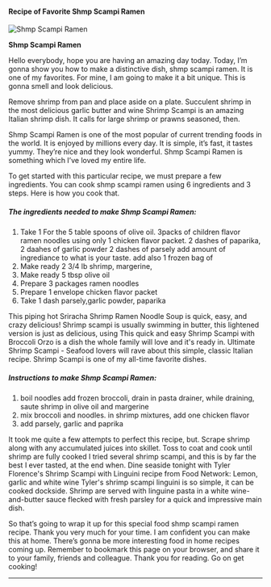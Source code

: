             

#### Recipe of Favorite Shmp Scampi Ramen

![Shmp Scampi Ramen](https://img-global.cpcdn.com/recipes/10922123/751x532cq70/shmp-scampi-ramen-recipe-main-photo.jpg)

**Shmp Scampi Ramen**

Hello everybody, hope you are having an amazing day today. Today, I’m gonna show you how to make a distinctive dish, shmp scampi ramen. It is one of my favorites. For mine, I am going to make it a bit unique. This is gonna smell and look delicious.

Remove shrimp from pan and place aside on a plate. Succulent shrimp in the most delicious garlic butter and wine Shrimp Scampi is an amazing Italian shrimp dish. It calls for large shrimp or prawns seasoned, then.

Shmp Scampi Ramen is one of the most popular of current trending foods in the world. It is enjoyed by millions every day. It is simple, it’s fast, it tastes yummy. They’re nice and they look wonderful. Shmp Scampi Ramen is something which I’ve loved my entire life.

To get started with this particular recipe, we must prepare a few ingredients. You can cook shmp scampi ramen using 6 ingredients and 3 steps. Here is how you cook that.

##### The ingredients needed to make Shmp Scampi Ramen:

1.  Take 1 For the 5 table spoons of olive oil. 3packs of children flavor ramen noodles using only 1 chicken flavor packet. 2 dashes of paparika, 2 daahes of garlic powder 2 dashes of parsely add amount of ingrediance to what is your taste. add also 1 frozen bag of
2.  Make ready 2 3/4 lb shrimp, margerine,
3.  Make ready 5 tbsp olive oil
4.  Prepare 3 packages ramen noodles
5.  Prepare 1 envelope chicken flavor packet
6.  Take 1 dash parsely,garlic powder, paparika

This piping hot Sriracha Shrimp Ramen Noodle Soup is quick, easy, and crazy delicious! Shrimp scampi is usually swimming in butter, this lightened version is just as delicious, using This quick and easy Shrimp Scampi with Broccoli Orzo is a dish the whole family will love and it's ready in. Ultimate Shrimp Scampi - Seafood lovers will rave about this simple, classic Italian recipe. Shrimp Scampi is one of my all-time favorite dishes.

##### Instructions to make Shmp Scampi Ramen:

1.  boil noodles add frozen broccoli, drain in pasta drainer, while draining, saute shrimp in olive oil and margerine
2.  mix broccoli and noodles. in shrimp mixtures, add one chicken flavor
3.  add parsely, garlic and paprika

It took me quite a few attempts to perfect this recipe, but. Scrape shrimp along with any accumulated juices into skillet. Toss to coat and cook until shrimp are fully cooked I tried several shrimp scampi, and this is by far the best I ever tasted, at the end when. Dine seaside tonight with Tyler Florence's Shrimp Scampi with Linguini recipe from Food Network: Lemon, garlic and white wine Tyler's shrimp scampi linguini is so simple, it can be cooked dockside. Shrimp are served with linguine pasta in a white wine-and-butter sauce flecked with fresh parsley for a quick and impressive main dish.

So that’s going to wrap it up for this special food shmp scampi ramen recipe. Thank you very much for your time. I am confident you can make this at home. There’s gonna be more interesting food in home recipes coming up. Remember to bookmark this page on your browser, and share it to your family, friends and colleague. Thank you for reading. Go on get cooking!

* * *